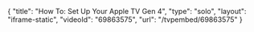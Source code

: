 {
    "title": "How To: Set Up Your Apple TV Gen 4",
    "type": "solo",
    "layout": "iframe-static",
    "videoId": "69863575",
    "url": "\/tvpembed\/69863575"
}
